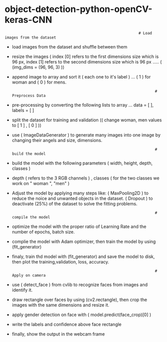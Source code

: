 # object-detection-python-openCV-keras-CNN

                                                                # Load images from the dataset
- load images from the dataset and shuffle between them
- resize the images ( index [0] refers to the first dimensions size which is 96 px, index [1] refers to the second dimensions size which is 96 px ….. ( (img_dims = (96, 96, 3)  ))
- append image to array and sort it ( each one to it's label ) … ( 1 ) for woman and ( 0 ) for mens.

                                                                      # Preprocess Data

- pre-processing by converting the following lists to array … data = [ ], labels = [ ]
- split the dataset for training and validation (( change woman, men values to [ 1 ] , [ 0 ] ))
- use ( ImageDataGenerator ) to generate many images into one image by changing their angels and size, dimensions.


                                                                      # build the model 

- build the model with the following parameters ( width, height, depth, classes )
* depth ( refers to the 3 RGB channels ) , classes ( for the two classes we work on " woman ", "men" )
- Adjust the model by applying many steps like: 
( MaxPooling2D ) to reduce the noice and unwanted objects in the dataset.
( Dropout ) to deactivate (25%) of the dataset to solve the fitting problems.

                                                                      # compile the model
                                                                      
- optimize the model with the proper ratio of Learning Rate and the number of epochs, batch size. 
- complie the model with Adam optimizer, then train the model by using (fit_generator)
- finaly, train thd model with (fit_generator) and save the model to disk, then plot the training,validation, loss, accuracy.

                                                                      # Apply on camera
                                                                      
- use ( detect_face ) from cvlib to recognize faces from images and identify it.
- draw rectangle over faces by using (cv2.rectangle), then crop the images with the same dimensions and resize it.
- apply gender detection on face with ( model.predict(face_crop)[0] )
- write the labels and confidence above face rectangle 
- finally, show the output in the webcam frame
